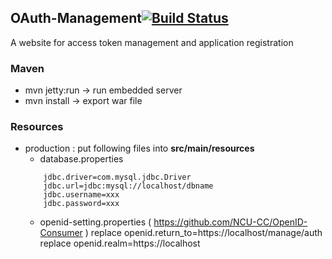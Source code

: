 ## OAuth-Management[![Build Status](http://140.115.3.96:8080/jenkins/buildStatus/icon?job=OAuth-Management)](http://140.115.3.96:8080/jenkins/job/OAuth-Management/)

A website for access token management and application registration

### Maven
- mvn jetty:run  ->  run embedded server
- mvn install  -> export war file

### Resources

- production : put following files into **src/main/resources**
    - database.properties
    ```
        jdbc.driver=com.mysql.jdbc.Driver
        jdbc.url=jdbc:mysql://localhost/dbname
        jdbc.username=xxx
        jdbc.password=xxx
    ```
    - openid-setting.properties ( https://github.com/NCU-CC/OpenID-Consumer )
		replace openid.return_to=https://localhost/manage/auth
		replace openid.realm=https://localhost
